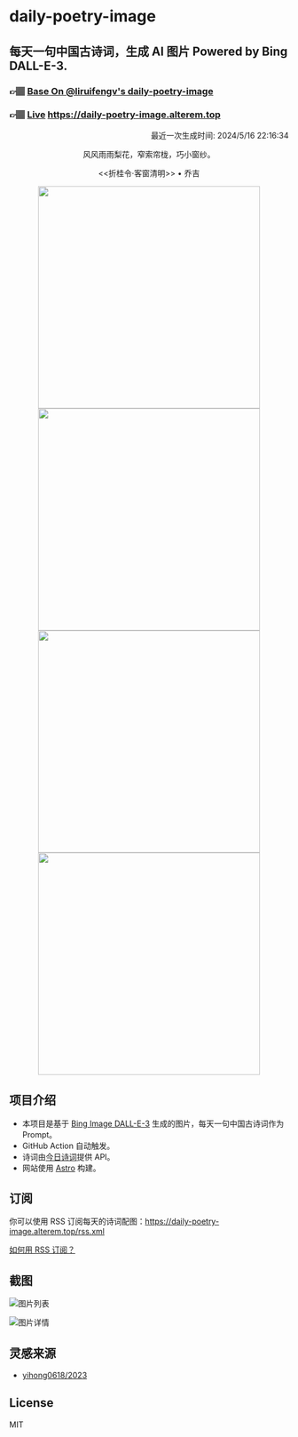 
# daily-poetry-image

## 每天一句中国古诗词，生成 AI 图片 Powered by Bing DALL-E-3.

### 👉🏽 [Base On @liruifengv's daily-poetry-image](https://github.com/liruifengv/daily-poetry-image)

### 👉🏽 [Live](https://daily-poetry-image.alterem.top/) https://daily-poetry-image.alterem.top

<p align="right">
  最近一次生成时间: 2024/5/16 22:16:34
</p>
<p align="center">
风风雨雨梨花，窄索帘栊，巧小窗纱。
</p>
<p align="center">
<<折桂令·客窗清明>> • 乔吉
</p>
<p align="center">
<img src="https://tse1.mm.bing.net/th/id/OIG3.cA83DPXginyR9ZjjaRZh" height="400" width="400" />
<img src="https://tse1.mm.bing.net/th/id/OIG3.Byjcnf.ZZnhXZL.qqgLa" height="400" width="400" />
<img src="https://tse3.mm.bing.net/th/id/OIG3.d7gGWHPP11h11F7g_m2B" height="400" width="400" />
<img src="https://tse2.mm.bing.net/th/id/OIG3.negD4y3Mk4PkP1wwERE3" height="400" width="400" />
</p>

## 项目介绍

-   本项目是基于 [Bing Image DALL-E-3](https://www.bing.com/images/create) 生成的图片，每天一句中国古诗词作为 Prompt。
-   GitHub Action 自动触发。
-   诗词由[今日诗词](https://www.jinrishici.com/)提供 API。
-   网站使用 [Astro](https://astro.build) 构建。

## 订阅

你可以使用 RSS 订阅每天的诗词配图：https://daily-poetry-image.alterem.top/rss.xml

[如何用 RSS 订阅？](https://zhuanlan.zhihu.com/p/55026716)

## 截图

![图片列表](./screenshots/Snipaste_2023-12-28_21-00-26.png)

![图片详情](./screenshots/Snipaste_2023-12-28_21-00-53.png)

## 灵感来源

-   [yihong0618/2023](https://github.com/yihong0618/2023)

## License

MIT
